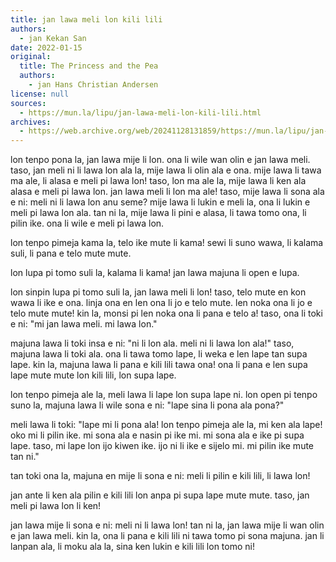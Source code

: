 ```yaml
---
title: jan lawa meli lon kili lili
authors:
  - jan Kekan San
date: 2022-01-15
original:
  title: The Princess and the Pea
  authors:
    - jan Hans Christian Andersen
license: null
sources:
  - https://mun.la/lipu/jan-lawa-meli-lon-kili-lili.html
archives:
  - https://web.archive.org/web/20241128131859/https://mun.la/lipu/jan-lawa-meli-lon-kili-lili.html
---
```


lon tenpo pona la, jan lawa mije li lon. ona li wile wan olin e jan lawa meli. taso, jan meli ni li lawa lon ala la, mije lawa li olin ala e ona. mije lawa li tawa ma ale, li alasa e meli pi lawa lon! taso, lon ma ale la, mije lawa li ken ala alasa e meli pi lawa lon. jan lawa meli li lon ma ale! taso, mije lawa li sona ala e ni: meli ni li lawa lon anu seme? mije lawa li lukin e meli la, ona li lukin e meli pi lawa lon ala. tan ni la, mije lawa li pini e alasa, li tawa tomo ona, li pilin ike. ona li wile e meli pi lawa lon.

lon tenpo pimeja kama la, telo ike mute li kama! sewi li suno wawa, li kalama suli, li pana e telo mute mute.

lon lupa pi tomo suli la, kalama li kama! jan lawa majuna li open e lupa.

lon sinpin lupa pi tomo suli la, jan lawa meli li lon! taso, telo mute en kon wawa li ike e ona. linja ona en len ona li jo e telo mute. len noka ona li jo e telo mute mute! kin la, monsi pi len noka ona li pana e telo a! taso, ona li toki e ni: "mi jan lawa meli. mi lawa lon."

majuna lawa li toki insa e ni: "ni li lon ala. meli ni li lawa lon ala!" taso, majuna lawa li toki ala. ona li tawa tomo lape, li weka e len lape tan supa lape. kin la, majuna lawa li pana e kili lili tawa ona! ona li pana e len supa lape mute mute lon kili lili, lon supa lape.

lon tenpo pimeja ale la, meli lawa li lape lon supa lape ni. lon open pi tenpo suno la, majuna lawa li wile sona e ni: "lape sina li pona ala pona?"

meli lawa li toki: "lape mi li pona ala! lon tenpo pimeja ale la, mi ken ala lape! oko mi li pilin ike. mi sona ala e nasin pi ike mi. mi sona ala e ike pi supa lape. taso, mi lape lon ijo kiwen ike. ijo ni li ike e sijelo mi. mi pilin ike mute tan ni."

tan toki ona la, majuna en mije li sona e ni: meli li pilin e kili lili, li lawa lon!

jan ante li ken ala pilin e kili lili lon anpa pi supa lape mute mute. taso, jan meli pi lawa lon li ken!

jan lawa mije li sona e ni: meli ni li lawa lon! tan ni la, jan lawa mije li wan olin e jan lawa meli. kin la, ona li pana e kili lili ni tawa tomo pi sona majuna. jan li lanpan ala, li moku ala la, sina ken lukin e kili lili lon tomo ni!
